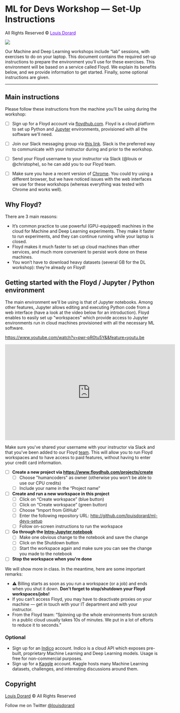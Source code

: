 # ML for Devs Workshop — Set-Up Instructions

All Rights Reserved © <a href="http://www.louisdorard.com" style="color: #6D00FF;">Louis Dorard</a>

<img src="http://s3.louisdorard.com.s3.amazonaws.com/ML_icon.png">

Our Machine and Deep Learning workshops include “lab” sessions, with exercises to do on your laptop. This document contains the required set-up instructions to prepare the environment you’ll use for these exercises. This environment will be based on a service called Floyd. We explain its benefits below, and we provide information to get started. Finally, some optional instructions are given.

***

## Main instructions

Please follow these instructions from the machine you’ll be using during the workshop:

* [ ] Sign up for a Floyd account via [floydhub.com](https://www.floydhub.com/). Floyd is a cloud platform to set up Python and [Jupyter](https://jupyter.org/) environments, provisioned with all the software we'll need.
* [ ] Join our Slack messaging group via [this link](https://louisdorard.com/slack). Slack is the preferred way to communicate with your instructor during and prior to the workshop.
* [ ] Send your Floyd username to your instructor via Slack (@louis or @christophe), so he can add you to our Floyd team.
* [ ] Make sure you have a recent version of [Chrome](http://google.com/chrome). You could try using a different browser, but we have noticed issues with the web interfaces we use for these workshops (whereas everything was tested with Chrome and works well).


## Why Floyd?

There are 3 main reasons:

- It’s common practice to use powerful (GPU-equipped) machines in the cloud for Machine and Deep Learning experiments. They make it faster to run experiments, and they can continue running while your laptop is closed.
- Floyd makes it much faster to set up cloud machines than other services, and much more convenient to persist work done on these machines.
- You won’t have to download heavy datasets (several GB for the DL workshop): they’re already on Floyd!


## Getting started with the Floyd / Jupyter / Python environment 

The main environment we'll be using is that of Jupyter notebooks. Among other features, Jupyter allows editing and executing Python code from a web interface (have a look at the video below for an introduction). Floyd enables to easily set up "workspaces" which provide access to Jupyter environments run in cloud machines provisioned with all the necessary ML software.

https://www.youtube.com/watch?v=pwr-pR0tu5Y&&feature=youtu.be

<iframe width="560" height="315" src="https://www.youtube.com/embed/pwr-pR0tu5Y" frameborder="0" allow="accelerometer; autoplay; encrypted-media; gyroscope; picture-in-picture" allowfullscreen></iframe>

Make sure you've shared your username with your instructor via Slack and that you've been added to our Floyd [team](https://www.floydhub.com/teams/humancoders/settings). This will allow you to run Floyd workspaces and to have access to paid features, without having to enter your credit card information.

* [ ] **Create a new project via https://www.floydhub.com/projects/create**
    * [ ] Choose "humancoders" as owner (otherwise you won't be able to use our CPU credits)
    * [ ] Include your name in the “Project name”
* [ ] **Create and run a new workspace in this project**
    * [ ] Click on “Create workspace” (blue button)
    * [ ] Click on “Create workspace” (green button)
    * [ ] Choose “Import from GitHub”
    * [ ] Enter the following repository URL: http://github.com/louisdorard/ml-devs-setup
    * [ ] Follow on-screen instructions to run the workspace
* [ ] **Go through the [Intro-Jupyter notebook](Intro-Jupyter.ipynb)**
    * [ ] Make one obvious change to the notebook and save the change
    * [ ] Click on the Shutdown button
    * [ ] Start the workspace again and make sure you can see the change you made to the notebook
* [ ] **Stop the workspace when you're done**

We will show more in class. In the meantime, here are some important remarks:

* ⚠️ Billing starts as soon as you run a workspace (or a job) and ends when you shut it down. **Don’t forget to stop/shutdown your Floyd workspaces/jobs!**
* If you can’t access Floyd, you may have to deactivate proxies on your machine — get in touch with your IT department and with your instructor. 
* From the Floyd team: “Spinning up the whole environments from scratch in a public cloud usually takes 10s of minutes. We put in a lot of efforts to reduce it to seconds.”

<!--
In case you cannot use Floyd, you will need to download the workshop datasets and to install all the required ML software on your own machine, which will be time consuming.
-->

### Optional

- Sign up for an [Indico](http://www.indico.io/) account. Indico is a cloud API which exposes pre-built, proprietary Machine Learning and Deep Learning models. Usage is free for non-commercial purposes.
- Sign up for a [Kaggle](http://kaggle.com) account. Kaggle hosts many Machine Learning datasets, challenges, and interesting discussions around them.

## Copyright

[Louis Dorard](http://louisdorard.com) © All Rights Reserved

Follow me on Twitter [@louisdorard](https://twitter.com/louisdorard) 